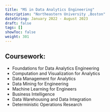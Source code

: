 ```yaml
---
title: "MS in Data Analytics Engineering"
description: "Northeastern University ,Boston"
dateString: January 2022 - August 2023
draft: false
tags: []
showToc: false
weight: 301
--- 
```


## Coursework:
- Foundations for Data Analytics Engineering
- Computation and Visualization for Analytics
- Data Management for Analytics
- Data Mining for Engineering
- Machine Learning for Engineers
- Business Intelligence
- Data Warehousing and Data Integration
- Deterministic Operations Research